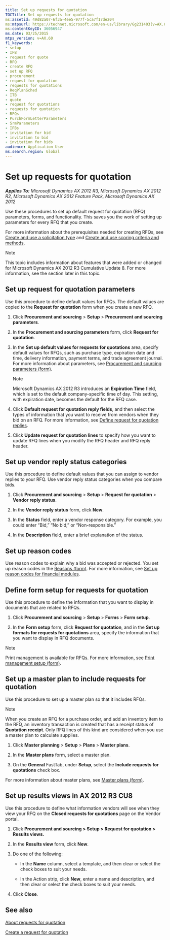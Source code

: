 ```yaml
---
title: Set up requests for quotation
TOCTitle: Set up requests for quotation
ms:assetid: 49d82a07-6f3a-4ee5-977f-5ca7f17de204
ms:mtpsurl: https://technet.microsoft.com/en-us/library/Gg231403(v=AX.60)
ms:contentKeyID: 36056947
ms.date: 03/25/2015
mtps_version: v=AX.60
f1_keywords:
- setup
- IFB
- request for quote
- RFQ
- create RFQ
- set up RFQ
- procurement
- request for quotation
- requests for quotations
- ReqPlanSched
- ITB
- quote
- request for quotations
- requests for quotation
- RFQs
- PurchFormLetterParameters
- SrmParameters
- IFBs
- invitation for bid
- invitation to bid
- invitation for bids
audience: Application User
ms.search.region: Global
---
```


# Set up requests for quotation 


_**Applies To:** Microsoft Dynamics AX 2012 R3, Microsoft Dynamics AX 2012 R2, Microsoft Dynamics AX 2012 Feature Pack, Microsoft Dynamics AX 2012_

Use these procedures to set up default request for quotation (RFQ) parameters, forms, and functionality. This saves you the work of setting up parameters for every RFQ that you create.

For more information about the prerequisites needed for creating RFQs, see [Create and use a solicitation type](create-and-use-a-solicitation-type.md) and [Create and use scoring criteria and methods](create-and-use-scoring-criteria-and-methods.md).


> [!NOTE]
> <P>This topic includes information about features that were added or changed for Microsoft Dynamics AX 2012 R3 Cumulative Update 8. For more information, see the section later in this topic.</P>



## Set up request for quotation parameters

Use this procedure to define default values for RFQs. The default values are copied to the **Request for quotation** form when you create a new RFQ.

1.  Click **Procurement and sourcing** \> **Setup** \> **Procurement and sourcing parameters**.

2.  In the **Procurement and sourcing parameters** form, click **Request for quotation**.

3.  In the **Set up default values for requests for quotations** area, specify default values for RFQs, such as purchase type, expiration date and time, delivery information, payment terms, and trade agreement journal. For more information about parameters, see [Procurement and sourcing parameters (form)](https://technet.microsoft.com/en-us/library/hh208706\(v=ax.60\)).
    

    > [!NOTE]
    > <P>Microsoft Dynamics AX 2012 R3 introduces an <STRONG>Expiration Time</STRONG> field, which is set to the default company-specific time of day. This setting, with expiration date, becomes the default for the RFQ case.</P>



4.  Click **Default request for quotation reply fields**, and then select the types of information that you want to receive from vendors when they bid on an RFQ. For more information, see [Define request for quotation replies](define-request-for-quotation-replies.md).

5.  Click **Update request for quotation lines** to specify how you want to update RFQ lines when you modify the RFQ header and RFQ reply header.

## Set up vendor reply status categories

Use this procedure to define default values that you can assign to vendor replies to your RFQ. Use vendor reply status categories when you compare bids.

1.  Click **Procurement and sourcing** \> **Setup** \> **Request for quotation** \> **Vendor reply status**.

2.  In the **Vendor reply status** form, click **New**.

3.  In the **Status** field, enter a vendor response category. For example, you could enter “Bid,” “No bid,” or “Non-responsible.”

4.  In the **Description** field, enter a brief explanation of the status.

## Set up reason codes

Use reason codes to explain why a bid was accepted or rejected. You set up reason codes in the [Reasons (form)](https://technet.microsoft.com/en-us/library/hh209362\(v=ax.60\)). For more information, see [Set up reason codes for financial modules](set-up-reason-codes-for-financial-modules.md).

## Define form setup for requests for quotation

Use this procedure to define the information that you want to display in documents that are related to RFQs.

1.  Click **Procurement and sourcing** \> **Setup** \> **Forms** \> **Form setup**.

2.  In the **Form setup** form, click **Request for quotation**, and in the **Set up formats for requests for quotations** area, specify the information that you want to display in RFQ documents.


> [!NOTE]
> <P>Print management is available for RFQs. For more information, see <A href="https://technet.microsoft.com/en-us/library/hh209383(v=ax.60)">Print management setup (form)</A>.</P>



## Set up a master plan to include requests for quotation

Use this procedure to set up a master plan so that it includes RFQs.


> [!NOTE]
> <P>When you create an RFQ for a purchase order, and add an inventory item to the RFQ, an inventory transaction is created that has a receipt status of <STRONG>Quotation receipt</STRONG>. Only RFQ lines of this kind are considered when you use a master plan to calculate supplies.</P>



1.  Click **Master planning** \> **Setup** \> **Plans** \> **Master plans**.

2.  In the **Master plans** form, select a master plan.

3.  On the **General** FastTab, under **Setup**, select the **Include requests for quotations** check box.

For more information about master plans, see [Master plans (form)](https://technet.microsoft.com/en-us/library/aa591284\(v=ax.60\)).

## Set up results views in AX 2012 R3 CU8

Use this procedure to define what information vendors will see when they view your RFQ on the **Closed requests for quotations** page on the Vendor portal.

1.  Click **Procurement and sourcing \> Setup \> Request for quotation \> Results views.**

2.  In the **Results view** form, click **New**.

3.  Do one of the following:
    
      - In the **Name** column, select a template, and then clear or select the check boxes to suit your needs.
    
      - In the Action strip, click **New**, enter a name and description, and then clear or select the check boxes to suit your needs.

4.  Click **Close**.

## See also

[About requests for quotation](about-requests-for-quotation.md)

[Create a request for quotation](create-a-request-for-quotation.md)

  



